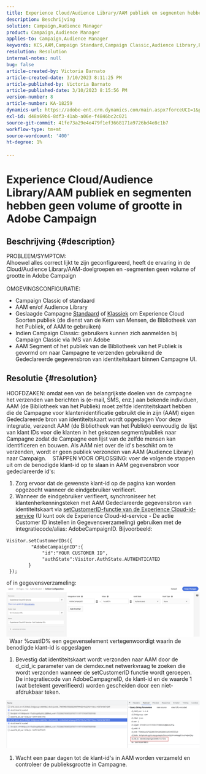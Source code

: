 ```yaml
---
title: Experience Cloud/Audience Library/AAM publiek en segmenten hebben geen volume of grootte in Adobe Campaign
description: Beschrijving
solution: Campaign,Audience Manager
product: Campaign,Audience Manager
applies-to: Campaign,Audience Manager
keywords: KCS,AAM,Campaign Standard,Campaign Classic,Audience Library,People Core Service,Experience Cloud Soorten publiek
resolution: Resolution
internal-notes: null
bug: false
article-created-by: Victoria Barnato
article-created-date: 3/10/2023 8:11:25 PM
article-published-by: Victoria Barnato
article-published-date: 3/10/2023 8:15:56 PM
version-number: 8
article-number: KA-18259
dynamics-url: https://adobe-ent.crm.dynamics.com/main.aspx?forceUCI=1&pagetype=entityrecord&etn=knowledgearticle&id=4787acb6-7fbf-ed11-83ff-6045bd006b3d
exl-id: d48a69b6-8df3-41ab-a06e-f4846bc2c021
source-git-commit: 41fe73a29e4e479f1ef3668171a9726bd4e8c1b7
workflow-type: tm+mt
source-wordcount: '400'
ht-degree: 1%

---
```


# Experience Cloud/Audience Library/AAM publiek en segmenten hebben geen volume of grootte in Adobe Campaign

## Beschrijving {#description}

PROBLEEM/SYMPTOM:
<br>Alhoewel alles correct lijkt te zijn geconfigureerd, heeft de ervaring in de Cloud/Audience Library/AAM-doelgroepen en -segmenten geen volume of grootte in Adobe Campaign
<br> 
<br>OMGEVINGSCONFIGURATIE:<br>
- Campaign Classic of standaard
- AAM en/of Audience Library
- Geslaagde Campagne [Standaard](https://experienceleague.adobe.com/docs/campaign-standard/using/integrating-with-adobe-cloud/working-with-campaign-and-audience-manager-or-people-core-service/provisioning-and-configuring-integration-with-audience-manager-or-people-core-service.html?lang=en) of [Klassiek](https://experienceleague.adobe.com/docs/campaign-classic/using/integrating-with-adobe-experience-cloud/audience-sharing/configuring-shared-audiences-integration-in-adobe-campaign.html?lang=en) om Experience Cloud Soorten publiek (de dienst van de Kern van Mensen, de Bibliotheek van het Publiek, of AAM te gebruiken)
- Indien Campaign Classic: gebruikers kunnen zich aanmelden bij Campaign Classic via IMS van Adobe
- AAM Segment of het publiek van de Bibliotheek van het Publiek is gevormd om naar Campagne te verzenden gebruikend de Gedeclareerde gegevensbron van identiteitskaart binnen Campagne UI.



## Resolutie {#resolution}


HOOFDZAKEN: omdat een van de belangrijkste doelen van de campagne het verzenden van berichten is (e-mail, SMS, enz.) aan bekende individuen, AAM (de Bibliotheek van het Publiek) moet zelfde identiteitskaart hebben die de Campagne voor klantenidentificatie gebruikt die in zijn (AAM) eigen Gedeclareerde bron van identiteitskaart wordt opgeslagen Voor deze integratie, verzendt AAM (de Bibliotheek van het Publiek) eenvoudig de lijst van klant IDs voor die klanten in het gekozen segment/publiek naar Campagne zodat de Campagne een lijst van de zelfde mensen kan identificeren en bouwen. Als AAM niet over de id&#39;s beschikt om te verzenden, wordt er geen publiek verzonden van AAM (Audience Library) naar Campaign. 
 
STAPPEN VOOR OPLOSSING: voer de volgende stappen uit om de benodigde klant-id op te slaan in AAM gegevensbron voor gedeclareerde id&#39;s:

1. Zorg ervoor dat de gewenste klant-id op de pagina kan worden opgezocht wanneer de eindgebruiker verifieert.
2. Wanneer de eindgebruiker verifieert, synchroniseer het klantenherkenningsteken met AAM Gedeclareerde gegevensbron van identiteitskaart via [setCustomerID-functie van de Experience Cloud-id-service](https://experienceleague.adobe.com/docs/id-service/using/id-service-api/methods/setcustomerids.html?lang=en) (U kunt ook de Experience Cloud-id-service - De actie Customer ID instellen in Gegevensverzameling) gebruiken met de integratiecode/alias: AdobeCampaignID. Bijvoorbeeld:



```
Visitor.setCustomerIDs({
         "AdobeCampaignID":{ 
             "id":"YOUR CUSTOMER ID", 
             "authState":Visitor.AuthState.AUTHENTICATED 
        } 
 });
```


of in gegevensverzameling:
![](assets/4e9305cf-76a5-ec11-983f-0022480b028f.png)
 
Waar %custID% een gegevenselement vertegenwoordigt waarin de benodigde klant-id is opgeslagen

1. Bevestig dat identiteitskaart wordt verzonden naar AAM door de d_cid_ic parameter van de demdex.net netwerkvraag te zoeken die wordt verzonden wanneer de setCustomerID functie wordt geroepen. De integratiecode van AdobeCampagneID, de klant-id en de waarde 1 (wat betekent geverifieerd) worden gescheiden door een niet-afdrukbaar teken.


![](assets/4f9305cf-76a5-ec11-983f-0022480b028f.png)

1. Wacht een paar dagen tot de klant-id&#39;s in AAM worden verzameld en controleer de publieksgrootte in Campagne.
